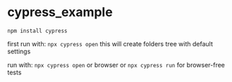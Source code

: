 # cypress_example

`npm install cypress`

first run with:
`npx cypress open` 
this will create folders tree with default settings  

run with:
`npx cypress open` or browser
or
`npx cypress run` for browser-free tests
